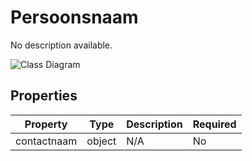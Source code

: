 # Persoonsnaam

No description available.

![Class Diagram](https://github.com/CommonGateway/CustomerInteractionBundle/blob/map-afdeling/docs/schema/klant.persoon.svg)

## Properties

| Property | Type | Description | Required |
|----------|------|-------------|----------|
| contactnaam | object | N/A | No |
